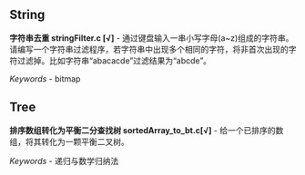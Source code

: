 String
---


**字符串去重 stringFilter.c [√]** - 通过键盘输入一串小写字母(a~z)组成的字符串。请编写一个字符串过滤程序，若字符串中出现多个相同的字符，将非首次出现的字符过滤掉。比如字符串“abacacde”过滤结果为“abcde”。

*Keywords*
    - bitmap

Tree
---

**排序数组转化为平衡二分查找树 sortedArray_to_bt.c[√]** - 给一个已排序的数组，将其转化为一颗平衡二叉树。

*Keywords*
    - 递归与数学归纳法
